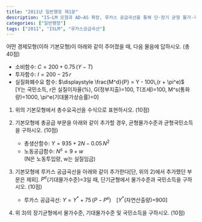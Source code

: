 ```yaml
---
title: "2011년 일반행정 제1문"
description: "IS–LM 모형과 AD–AS 확장, 루카스 공급곡선을 통해 단·장기 균형 물가·국민소득을 구하는 문제"
categories: ["일반행정"]
tags: ["2011", "ISLM", "루카스공급곡선"]
---
```


어떤 경제모형(이하 기본모형)이 아래와 같이 주어졌을 때, 다음 물음에 답하시오. (총 40점)

- 소비함수: $C = 200 + 0.75\,(Y - T)$  
- 투자함수: $I = 200 - 25\,r$  
- 실질화폐수요 함수: $\displaystyle \frac{M^d}{P} = Y - 100\,(r + \pi^e)$  
  \[Y는 국민소득, r은 실질이자율(%), G(정부지출)=100, T(조세)=100, M^s(통화량)=1000, \pi^e(기대물가상승률)=0\]

1) 위의 기본모형에서 총수요곡선을 수식으로 표현하시오. (10점)

2) 기본모형에 총공급 부문을 아래와 같이 추가할 경우, 균형물가수준과 균형국민소득을 구하시오. (10점)  
   - 총생산함수: $Y = 935 + 2N - 0.05\,N^2$  
   - 노동공급함수: $N^s = 9 + w$  
     (N은 노동투입량, w는 실질임금)

3) 기본모형에 루카스 공급곡선을 아래와 같이 추가한다[단, 위의 2)에서 추가했던 부문은 제외]. $P^e$(기대물가수준)=3일 때, 단기균형에서 물가수준과 국민소득을 구하시오. (10점)  
   - 루카스 공급곡선: $Y = Y^* + 75\,(P - P^e)$ \[$Y^*$(자연산출량)=900\]

4) 위 3)의 장기균형에서 물가수준, 기대물가수준 및 국민소득을 구하시오. (10점)
